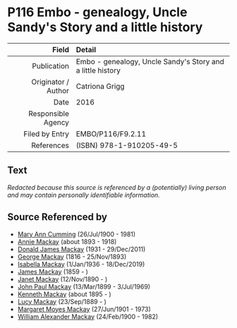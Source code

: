 ﻿---
layout: page
permalink: /sources/s26144122
---

# P116 Embo - genealogy, Uncle Sandy's Story and a little history

Field | Detail
---:|:---
Publication | Embo - genealogy, Uncle Sandy's Story and a little history
Originator / Author | Catriona Grigg
Date | 2016
Responsible Agency | 
Filed by Entry | EMBO/P116/F9.2.11
References | (ISBN) 978-1-910205-49-5

## Text

_Redacted because this source is referenced by a (potentially) living person and may contain personally identifiable information._

## Source Referenced by

* [Mary Ann Cumming](../people/@i48241984@-mary-ann-cumming-b1900-7-26-d1981.md) (26/Jul/1900 - 1981)
* [Annie Mackay](../people/@i51252926@-annie-mackay-b1893-d1918.md) (about 1893 - 1918)
* [Donald James Mackay](../people/@i43065376@-donald-james-mackay-b1931-d2011-12-29.md) (1931 - 29/Dec/2011)
* [George Mackay](../people/@i33764614@-george-mackay-b1816-d1893-11-25.md) (1816 - 25/Nov/1893)
* [Isabella Mackay](../people/@i25303611@-isabella-mackay-b1936-1-1-d2019-12-18.md) (1/Jan/1936 - 18/Dec/2019)
* [James Mackay](../people/@i60572122@-james-mackay-b1859-d.md) (1859 - )
* [Janet Mackay](../people/@i22499038@-janet-mackay-b1890-11-12-d.md) (12/Nov/1890 - )
* [John Paul Mackay](../people/@i57646474@-john-paul-mackay-b1899-3-13-d1969-7-3.md) (13/Mar/1899 - 3/Jul/1969)
* [Kenneth Mackay](../people/@i48909111@-kenneth-mackay-b1895-d.md) (about 1895 - )
* [Lucy Mackay](../people/@i16587624@-lucy-mackay-b1889-9-23-d.md) (23/Sep/1889 - )
* [Margaret Moyes Mackay](../people/@i178005@-margaret-moyes-mackay-b1901-6-27-d1973.md) (27/Jun/1901 - 1973)
* [William Alexander Mackay](../people/@i9383584@-william-alexander-mackay-b1900-2-24-d1982.md) (24/Feb/1900 - 1982)
